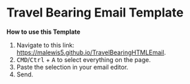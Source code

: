 # Travel Bearing Email Template

**How to use this Template**
1. Navigate to this link: <a href="https://malewis5.github.io/TravelBearingHTMLEmail/" target="_blank">https://malewis5.github.io/TravelBearingHTMLEmail</a>.
2. <kbd>CMD</kbd>/<kbd>Ctrl</kbd> + <kbd>A</kbd> to select everything on the page.
3. Paste the selection in your email editor.
4. Send.
